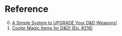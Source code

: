 # Reference

0. [A Simple System to UPGRADE Your D&D Weapons!](https://www.youtube.com/watch?v=MbBnoBHe248)
0. [Cooler Magic Items for D&D! (Ep. #216)](https://www.youtube.com/watch?v=Qk3EJpMKGFw)

